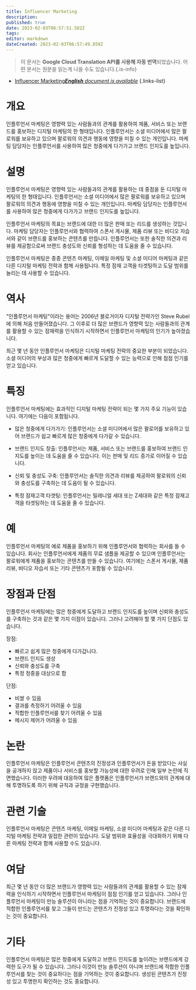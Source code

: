 ```yaml
---
title: Influencer Marketing
description: 
published: true
date: 2023-02-03T06:57:51.582Z
tags: 
editor: markdown
dateCreated: 2023-02-03T06:57:49.859Z
---
```


> 이 문서는 **Google Cloud Translation API를 사용해 자동 번역**되었습니다.
어떤 문서는 원문을 읽는게 나을 수도 있습니다.{.is-info}



- [Influencer Marketing***English** document is available*](/en/Knowledge-base/Dictionary/influencer-marketing)
{.links-list}


# 개요
인플루언서 마케팅은 영향력 있는 사람들과의 관계를 활용하여 제품, 서비스 또는 브랜드를 홍보하는 디지털 마케팅의 한 형태입니다. 인플루언서는 소셜 미디어에서 많은 팔로워를 보유하고 있으며 팔로워의 의견과 행동에 영향을 미칠 수 있는 개인입니다. 마케팅 담당자는 인플루언서를 사용하여 많은 청중에게 다가가고 브랜드 인지도를 높입니다.

# 설명
인플루언서 마케팅은 영향력 있는 사람들과의 관계를 활용하는 데 중점을 둔 디지털 마케팅의 한 형태입니다. 인플루언서는 소셜 미디어에서 많은 팔로워를 보유하고 있으며 팔로워의 의견과 행동에 영향을 미칠 수 있는 개인입니다. 마케팅 담당자는 인플루언서를 사용하여 많은 청중에게 다가가고 브랜드 인지도를 높입니다.

인플루언서 마케팅의 목표는 브랜드에 대한 더 많은 판매 또는 리드를 생성하는 것입니다. 마케팅 담당자는 인플루언서와 협력하여 스폰서 게시물, 제품 리뷰 또는 비디오 자습서와 같이 브랜드를 홍보하는 콘텐츠를 만듭니다. 인플루언서는 또한 솔직한 의견과 리뷰를 제공함으로써 브랜드 충성도와 신뢰를 형성하는 데 도움을 줄 수 있습니다.

인플루언서 마케팅은 종종 콘텐츠 마케팅, 이메일 마케팅 및 소셜 미디어 마케팅과 같은 다른 디지털 마케팅 전략과 함께 사용됩니다. 특정 잠재 고객을 타겟팅하고 도달 범위를 늘리는 데 사용할 수 있습니다.

# 역사
"인플루언서 마케팅"이라는 용어는 2006년 블로거이자 디지털 전략가인 Steve Rubel에 의해 처음 만들어졌습니다. 그 이후로 더 많은 브랜드가 영향력 있는 사람들과의 관계를 활용할 수 있는 잠재력을 인식하기 시작하면서 인플루언서 마케팅의 인기가 높아졌습니다.

최근 몇 년 동안 인플루언서 마케팅은 디지털 마케팅 전략의 중요한 부분이 되었습니다. 소셜 미디어의 부상과 많은 청중에게 빠르게 도달할 수 있는 능력으로 인해 점점 인기를 얻고 있습니다.

# 특징
인플루언서 마케팅에는 효과적인 디지털 마케팅 전략이 되는 몇 가지 주요 기능이 있습니다. 여기에는 다음이 포함됩니다.

- 많은 청중에게 다가가기: 인플루언서는 소셜 미디어에서 많은 팔로어를 보유하고 있어 브랜드가 쉽고 빠르게 많은 청중에게 다가갈 수 있습니다.

- 브랜드 인지도 창출: 인플루언서는 제품, 서비스 또는 브랜드를 홍보하여 브랜드 인지도를 높이는 데 도움을 줄 수 있습니다. 이는 판매 및 리드 증가로 이어질 수 있습니다.

- 신뢰 및 충성도 구축: 인플루언서는 솔직한 의견과 리뷰를 제공하여 팔로워의 신뢰와 충성도를 구축하는 데 도움이 될 수 있습니다.

- 특정 잠재고객 타겟팅: 인플루언서는 밀레니얼 세대 또는 Z세대와 같은 특정 잠재고객을 타겟팅하는 데 도움을 줄 수 있습니다.

# 예
인플루언서 마케팅의 예로 제품을 홍보하기 위해 인플루언서와 협력하는 회사를 들 수 있습니다. 회사는 인플루언서에게 제품의 무료 샘플을 제공할 수 있으며 인플루언서는 팔로워에게 제품을 홍보하는 콘텐츠를 만들 수 있습니다. 여기에는 스폰서 게시물, 제품 리뷰, 비디오 자습서 또는 기타 콘텐츠가 포함될 수 있습니다.

# 장점과 단점
인플루언서 마케팅에는 많은 청중에게 도달하고 브랜드 인지도를 높이며 신뢰와 충성도를 구축하는 것과 같은 몇 가지 이점이 있습니다. 그러나 고려해야 할 몇 가지 단점도 있습니다.

장점:

- 빠르고 쉽게 많은 청중에게 다가갑니다.
- 브랜드 인지도 생성
- 신뢰와 충성도를 구축
- 특정 청중을 대상으로 함

단점:

- 비쌀 수 있음
- 결과를 측정하기 어려울 수 있음
- 적합한 인플루언서를 찾기 어려울 수 있음
- 메시지 제어가 어려울 수 있음

# 논란
인플루언서 마케팅은 인플루언서 콘텐츠의 진정성과 인플루언서가 돈을 받았다는 사실을 공개하지 않고 제품이나 서비스를 홍보할 가능성에 대한 우려로 인해 일부 논란에 직면했습니다. 이러한 우려에 대응하여 많은 플랫폼은 인플루언서가 브랜드와의 관계에 대해 투명하도록 하기 위해 규칙과 규정을 구현했습니다.

# 관련 기술
인플루언서 마케팅은 콘텐츠 마케팅, 이메일 마케팅, 소셜 미디어 마케팅과 같은 다른 디지털 마케팅 전략과 밀접한 관련이 있습니다. 도달 범위와 효율성을 극대화하기 위해 다른 마케팅 전략과 함께 사용할 수도 있습니다.

# 여담
최근 몇 년 동안 더 많은 브랜드가 영향력 있는 사람들과의 관계를 활용할 수 있는 잠재력을 인식하기 시작하면서 인플루언서 마케팅이 점점 인기를 얻고 있습니다. 그러나 인플루언서 마케팅이 만능 솔루션이 아니라는 점을 기억하는 것이 중요합니다. 브랜드에 적합한 인플루언서를 찾고 그들이 만드는 콘텐츠가 진정성 있고 투명하다는 것을 확인하는 것이 중요합니다.

# 기타
인플루언서 마케팅은 많은 청중에게 도달하고 브랜드 인지도를 높이려는 브랜드에게 강력한 도구가 될 수 있습니다. 그러나 이것이 만능 솔루션이 아니며 브랜드에 적합한 인플루언서를 찾는 것이 중요하다는 점을 기억하는 것이 중요합니다. 생성된 콘텐츠가 진정성 있고 투명한지 확인하는 것도 중요합니다.